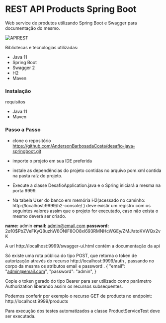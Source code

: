 # REST API Products Spring Boot

Web service de produtos utilizando Spring Boot e Swagger para documentação do mesmo.

![APIREST](https://i.imgur.com/aBMs8CR.png"APIREST")

Bibliotecas e tecnologias utilizadas:
- Java 11
- Spring Boot
- Swagger 2
- H2
- Maven

### Instalação

requisitos

- Java 11
- Maven

### Passo a Passo

-  clone o repositório https://github.com/AndersonBarbosadaCosta/desafio-java-springboot.git
- importe o projeto em sua IDE preferida

-  instale as dependências do projeto contidas no arquivo pom.xml contida na pasta raíz do projeto.

- Execute a  classe DesafioApplication.java e o Spring iniciará a mesma na porta 9999.

- Na tabela User do banco em memória H2(acessado no caminho: http://localhost:9999/h2-console/ ) deve existir um registro com os seguintes valores assim que o projeto for executado, caso não exista o mesmo deverá ser criado.

**name:** admin
**email:** admin@email.com
**password:** $2a$10$PbZVeFKyQ8uzhW6ONlF8OO8xl693RMNHcWGEy/ZMJ/atoKVWQx2vK

A url http://localhost:9999/swagger-ui.html contém a documentação da api

Só existe uma rota pública do tipo POST, que retorna o token de autorização através do recurso  http://localhost:9999/auth , passando no corpo da mesma os atributos email  e password .
{
  "email": "admin@email.com",
   "password": "admin",
}

Copie o token gerado do tipo Bearer para ser utilizado como parâmetro Authorization liberando assim os recursos subsequentes.

Podemos conferir por exemplo o recurso GET de products  no endpoint: http://localhost:9999/products

Para execução dos testes automatizados a classe ProductServiceTest deve ser executada.

